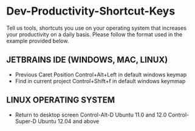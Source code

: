 # Dev-Productivity-Shortcut-Keys
Tell us tools, shortcuts you use on your operating system that increases your productivity on a daily basis. Please follow the format used in the example provided below.

##  JETBRAINS IDE (WINDOWS, MAC, LINUX)

* Previous Caret Position
       Control+Alt+Left in default windows keymap
* Find in current project
       Control+Shift+f in default windows keymmap

       
    
## LINUX OPERATING SYSTEM

* Return to desktop screen
       Control-Alt-D Ubuntu 11.0 and 12.0
       Control-Super-D Ubuntu 12.04 and above
